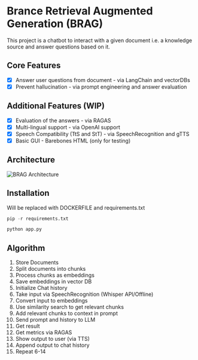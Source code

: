 # Brance Retrieval Augmented Generation (BRAG)

This project is a chatbot to interact with a given document i.e. a knowledge source and answer questions based on it.

## Core Features

- [x] Answer user questions from document - via LangChain and vectorDBs
- [x] Prevent hallucination - via prompt engineering and answer evaluation

## Additional Features (WIP)
- [x] Evaluation of the answers - via RAGAS
- [x] Multi-lingual support - via OpenAI support
- [x] Speech Compatibility (TtS and StT) - via SpeechRecognition and gTTS
- [x] Basic GUI - Barebones HTML (only for testing)

## Architecture
![BRAG Architecture](https://github.com/kinshukdua/BRAG/blob/main/architecture.png?raw=true)

## Installation

Will be replaced with DOCKERFILE and requirements.txt

```python
pip -r requirements.txt
```

```python
python app.py
```

## Algorithm

1. Store Documents
2. Split documents into chunks
3. Process chunks as embeddings
4. Save embeddings in vector DB
5. Initialize Chat history
6. Take input via SpeechRecognition (Whisper API/Offline)
7. Convert input to embeddings
8. Use similarity search to get relevant chunks
9. Add relevant chunks to context in prompt 
10. Send prompt and history to LLM
11. Get result
12. Get metrics via RAGAS
13. Show output to user (via TTS)
14. Append output to chat history
15. Repeat 6-14

